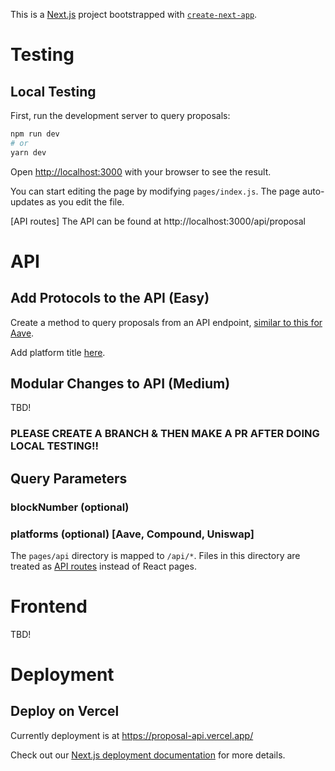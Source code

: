 This is a [Next.js](https://nextjs.org/) project bootstrapped with [`create-next-app`](https://github.com/vercel/next.js/tree/canary/packages/create-next-app).

# Testing

## Local Testing

First, run the development server to query proposals:

```bash
npm run dev
# or
yarn dev
```

Open [http://localhost:3000](http://localhost:3000) with your browser to see the result.

You can start editing the page by modifying `pages/index.js`. The page auto-updates as you edit the file.

[API routes] The API can be found at http://localhost:3000/api/proposal

# API

## Add Protocols to the API (Easy)

Create a method to query proposals from an API endpoint, [similar to this for Aave](https://github.com/ratankaliani/proposal-api/blob/main/pages/api/proposal.js#L80).

Add platform title [here](https://github.com/ratankaliani/proposal-api/blob/main/pages/api/proposal.js#L50).

## Modular Changes to API (Medium)

TBD!

### PLEASE CREATE A BRANCH & THEN MAKE A PR AFTER DOING LOCAL TESTING!!

## Query Parameters

### blockNumber (optional) 

### platforms (optional) [Aave, Compound, Uniswap]

The `pages/api` directory is mapped to `/api/*`. Files in this directory are treated as [API routes](https://nextjs.org/docs/api-routes/introduction) instead of React pages.

# Frontend

TBD!

# Deployment

## Deploy on Vercel

Currently deployment is at https://proposal-api.vercel.app/

Check out our [Next.js deployment documentation](https://nextjs.org/docs/deployment) for more details.
